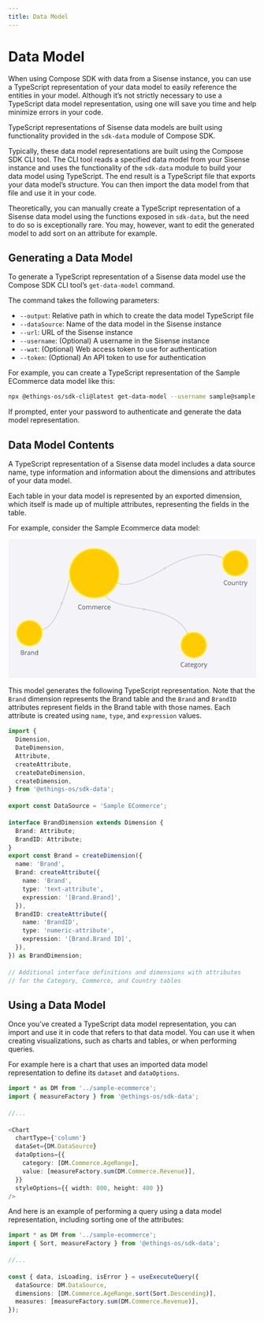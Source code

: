 ```yaml
---
title: Data Model
---
```


# Data Model

When using Compose SDK with data from a Sisense instance, you can use a TypeScript representation of your data model to easily reference the entities in your model. Although it’s not strictly necessary to use a TypeScript data model representation, using one will save you time and help minimize errors in your code.

TypeScript representations of Sisense data models are built using functionality provided in the `sdk-data` module of Compose SDK.

Typically, these data model representations are built using the Compose SDK CLI tool. The CLI tool reads a specified data model from your Sisense instance and uses the functionality of the `sdk-data` module to build your data model using TypeScript. The end result is a TypeScript file that exports your data model’s structure. You can then import the data model from that file and use it in your code.

Theoretically, you can manually create a TypeScript representation of a Sisense data model using the functions exposed in `sdk-data`, but the need to do so is exceptionally rare. You may, however, want to edit the generated model to add sort on an attribute for example.

## Generating a Data Model

To generate a TypeScript representation of a Sisense data model use the Compose SDK CLI tool’s `get-data-model` command.

The command takes the following parameters:

+ `--output`: Relative path in which to create the data model TypeScript file
+ `--dataSource`: Name of the data model in the Sisense instance
+ `--url`: URL of the Sisense instance
+ `--username`: (Optional) A username in the Sisense instance
+ `--wat`: (Optional) Web access token to use for authentication
+ `--token`: (Optional) An API token to use for authentication

For example, you can create a TypeScript representation of the Sample ECommerce data model like this:

```sh
npx @ethings-os/sdk-cli@latest get-data-model --username sample@sample.com --output src/sample-ecommerce.ts --dataSource "Sample ECommerce" --url https://myinstanceurl.com
```

If prompted, enter your password to authenticate and generate the data model representation.

## Data Model Contents

A TypeScript representation of a Sisense data model includes a data source name, type information and information about the dimensions and attributes of your data model.

Each table in your data model is represented by an exported dimension, which itself is made up of multiple attributes, representing the fields in the table.

For example, consider the Sample Ecommerce data model:

![Ecommerce data model](../img/data-model/ecommerce-model.png "Ecommerce data model")

This model generates the following TypeScript representation. Note that the `Brand` dimension represents the Brand table and the `Brand` and `BrandID` attributes represent fields in the Brand table with those names. Each attribute is created using `name`, `type`, and `expression` values.

```ts
import {
  Dimension,
  DateDimension,
  Attribute,
  createAttribute,
  createDateDimension,
  createDimension,
} from '@ethings-os/sdk-data';

export const DataSource = 'Sample ECommerce';

interface BrandDimension extends Dimension {
  Brand: Attribute;
  BrandID: Attribute;
}
export const Brand = createDimension({
  name: 'Brand',
  Brand: createAttribute({
    name: 'Brand',
    type: 'text-attribute',
    expression: '[Brand.Brand]',
  }),
  BrandID: createAttribute({
    name: 'BrandID',
    type: 'numeric-attribute',
    expression: '[Brand.Brand ID]',
  }),
}) as BrandDimension;

// Additional interface definitions and dimensions with attributes
// for the Category, Commerce, and Country tables
```

## Using a Data Model

Once you’ve created a TypeScript data model representation, you can import and use it in code that refers to that data model. You can use it when creating visualizations, such as charts and tables, or when performing queries.

For example here is a chart that uses an imported data model representation to define its `dataset` and `dataOptions`.

```ts
import * as DM from '../sample-ecommerce';
import { measureFactory } from '@ethings-os/sdk-data';

//...

<Chart
  chartType={'column'}
  dataSet={DM.DataSource}
  dataOptions={{
    category: [DM.Commerce.AgeRange],
    value: [measureFactory.sum(DM.Commerce.Revenue)],
  }}
  styleOptions={{ width: 800, height: 400 }}
/>
```

And here is an example of performing a query using a data model representation, including sorting one of the attributes:

```ts
import * as DM from '../sample-ecommerce';
import { Sort, measureFactory } from '@ethings-os/sdk-data';

//...

const { data, isLoading, isError } = useExecuteQuery({
  dataSource: DM.DataSource,
  dimensions: [DM.Commerce.AgeRange.sort(Sort.Descending)],
  measures: [measureFactory.sum(DM.Commerce.Revenue)],
});
```
